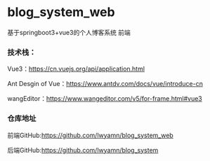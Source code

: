 # blog_system_web
基于springboot3+vue3的个人博客系统 前端

### 技术栈：

Vue3：https://cn.vuejs.org/api/application.html

Ant Desgin of Vue：https://www.antdv.com/docs/vue/introduce-cn

wangEditor：https://www.wangeditor.com/v5/for-frame.html#vue3

### 仓库地址

前端GitHub:https://github.com/lwyamn/blog_system_web

后端GitHub:https://github.com/lwyamn/blog_system